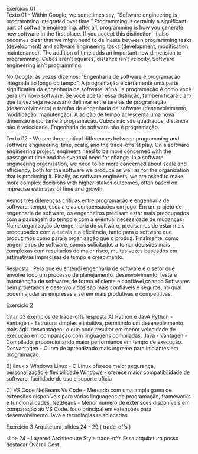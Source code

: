 Exercicio 01  
Texto 01 - 
Within Google, we sometimes say, “Software engineering is programming integrated over time.” Programming is certainly a significant part of software engineering: after all, programming is how you generate new software in the first place. If you accept this distinction, it also becomes clear that we might need to delineate between programming tasks (development) and software engineering tasks (development, modification, maintenance). The addition of time adds an important new dimension to programming. Cubes aren’t squares, distance isn’t velocity. Software engineering isn’t programming. 

No Google, às vezes dizemos: “Engenharia de software é programação integrada ao longo do tempo”. A programação é certamente uma parte significativa da engenharia de software: afinal, a programação é como você gera um novo software. Se você aceitar essa distinção, também ficará claro que talvez seja necessário delinear entre tarefas de programação (desenvolvimento) e tarefas de engenharia de software (desenvolvimento, modificação, manutenção). A adição de tempo acrescenta uma nova dimensão importante à programação. Cubos não são quadrados, distância não é velocidade. Engenharia de software não é programação.

Texto 02  - 
We see three critical differences between programming and software engineering: time, scale, and the trade-offs at play. On a software engineering project, engineers need to be more concerned with the passage of time and the eventual need for change. In a software engineering organization, we need to be more concerned about scale and efficiency, both for the software we produce as well as for the organization that is producing it. Finally, as software engineers, we are asked to make more complex decisions with higher-stakes outcomes, often based on imprecise estimates of time and growth.

Vemos três diferenças críticas entre programação e engenharia de software: tempo, escala e as compensações em jogo. Em um projeto de engenharia de software, os engenheiros precisam estar mais preocupados com a passagem do tempo e com a eventual necessidade de mudanças. Numa organização de engenharia de software, precisamos de estar mais preocupados com a escala e a eficiência, tanto para o software que produzimos como para a organização que o produz. Finalmente, como engenheiros de software, somos solicitados a tomar decisões mais complexas com resultados de maior risco, muitas vezes baseados em estimativas imprecisas de tempo e crescimento.

Resposta :
Pelo que eu entendi engenharia de software é o setor que envolve todo um processo de planejamento, desenvolvimento, teste e manutenção de softwares de forma eficiente e confiável,criando Softwares bem projetados e desenvolvidos são mais confiáveis e seguros, no qual podem ajudar as empresas a serem mais produtivas e competitivas.

Exercicio 2  

Citar 03 exemplos de trade-offs 
resposta 
A) Python e JavA 
Python - Vantagen - Estrutura simples e intuitiva, permitindo um desenvolvimento mais ágil.
         desvantagen- o que pode resultar em menor velocidade de execução em comparação com linguagens compiladas.
Java - Vantagen - Compilado, proporcionando maior performance em tempo de execução.
       Desvantagen - Curva de aprendizado mais íngreme para iniciantes em programação.

B) linux x Windows 
   Linux - O Linux oferece maior segurança, personalização e flexibilidade 
   Windows - oferece maior compatibilidade de software, facilidade de uso e suporte oficia

C) VS Code   NetBeans
   Vs Code - Mercado com uma ampla gama de extensões disponíveis para várias linguagens de programação, frameworks e funcionalidades.
   NetBeans - Menor número de extensões disponíveis em comparação ao VS Code.
             foco principal em extensões para desenvolvimento Java e tecnologias relacionadas.
             

Exercicio 3
Arquitetura, slides 24 - 29  ( trade-offs )

slide 24 - Layered Architecture Style
trade-offs 
Essa arquitetura posso destacar Overall Cost ,




